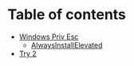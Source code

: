 # Table of contents

* [Windows Priv Esc](README.md)
  * [AlwaysInstallElevated](windows-priv-esc/alwaysinstallelevated.md)
* [Try 2](try-2.md)
